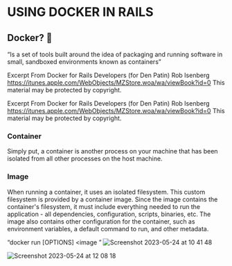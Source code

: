 # USING DOCKER IN RAILS

## Docker? 🐳
“Is a set of tools built around the idea of packaging and running software in small, sandboxed environments known as containers”





Excerpt From
Docker for Rails Developers (for Den Patin)
Rob Isenberg
https://itunes.apple.com/WebObjects/MZStore.woa/wa/viewBook?id=0
This material may be protected by copyright.

Excerpt From
Docker for Rails Developers (for Den Patin)
Rob Isenberg
https://itunes.apple.com/WebObjects/MZStore.woa/wa/viewBook?id=0
This material may be protected by copyright.

### Container
Simply put, a container is another process on your machine that has been isolated from all other processes on the host machine.

### Image
When running a container, it uses an isolated filesystem. This custom filesystem is provided by a container image. Since the image contains the container's filesystem, it must include everything needed to run the application - all dependencies, configuration, scripts, binaries, etc. The image also contains other configuration for the container, such as environment variables, a default command to run, and other metadata.

“docker run [OPTIONS] <image <command>”
![Screenshot 2023-05-24 at 10 41 48](https://github.com/daniel-enqz/ruby-corners-100/assets/72522628/c97a8abd-c6e2-4dca-aacb-f80771e854d2)

![Screenshot 2023-05-24 at 12 08 18](https://github.com/daniel-enqz/ruby-corners-100/assets/72522628/a547a5c4-f934-4948-9f5a-c150d43472c4)
